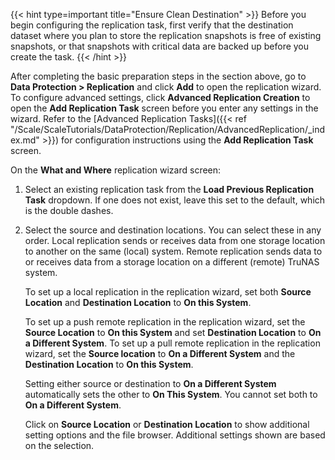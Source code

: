 &NewLine;

{{< hint type=important title="Ensure Clean Destination" >}}
Before you begin configuring the replication task, first verify that the destination dataset where you plan to store the replication snapshots is free of existing snapshots, or that snapshots with critical data are backed up before you create the task.
{{< /hint >}}

After completing the basic preparation steps in the section above, go to **Data Protection > Replication** and click **Add** to open the replication wizard.
To configure advanced settings, click **Advanced Replication Creation** to open the **Add Replication Task** screen before you enter any settings in the wizard.
Refer to the [Advanced Replication Tasks]({{< ref "/Scale/ScaleTutorials/DataProtection/Replication/AdvancedReplication/_index.md" >}}) for configuration instructions using the **Add Replication Task** screen.

On the **What and Where** replication wizard screen:

1. Select an existing replication task from the **Load Previous Replication Task** dropdown.
   If one does not exist, leave this set to the default, which is the double dashes.
     
2. Select the source and destination locations. You can select these in any order.
   Local replication sends or receives data from one storage location to another on the same (local) system.
   Remote replication sends data to or receives data from a storage location on a different (remote) TruNAS system.

   To set up a local replication in the replication wizard, set both **Source Location** and **Destination Location** to **On this System**.

   To set up a push remote replication in the replication wizard, set the **Source Location** to **On this System** and set **Destination Location** to **On a Different System**.
   To set up a pull remote replication in the replication wizard, set the **Source location** to **On a Different System** and the **Destination Location** to **On this System**.

   Setting either source or destination to **On a Different System** automatically sets the other to **On This System**. You cannot set both to **On a Different System**.

   Click on **Source Location** or **Destination Location** to show additional setting options and the file browser. Additional settings shown are based on the selection.
 